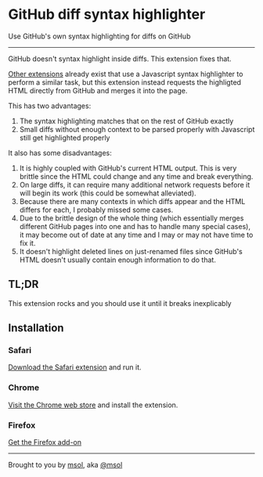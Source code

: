 # GitHub diff syntax highlighter

Use GitHub's own syntax highlighting for diffs on GitHub

------------------------

GitHub doesn't syntax highlight inside diffs. This extension fixes that.

[Other extensions](https://github.com/danielribeiro/github-diff-highlight-extension) already exist that use a Javascript syntax highlighter to perform a similar task, but this extension instead requests the highligted HTML directly from GitHub and merges it into the page.

This has two advantages:

1. The syntax highlighting matches that on the rest of GitHub exactly
1. Small diffs without enough context to be parsed properly with Javascript still get highlighted properly

It also has some disadvantages:

1. It is highly coupled with GitHub's current HTML output. This is very brittle since the HTML could change and any time and break everything.
1. On large diffs, it can require many additional network requests before it will begin its work (this could be somewhat alleviated).
1. Because there are many contexts in which diffs appear and the HTML differs for each, I probably missed some cases.
1. Due to the brittle design of the whole thing (which essentially merges different GitHub pages into one and has to handle many special cases), it may become out of date at any time and I may or may not have time to fix it.
1. It doesn't highlight deleted lines on just-renamed files since GitHub's HTML doesn't usually contain enough information to do that.

## TL;DR

This extension rocks and you should use it until it breaks inexplicably

## Installation

### Safari

[Download the Safari extension](https://github.com/msolomon/github-diff-syntax-highlighter/releases/download/v1.0.4/github-diff-syntax-highlighter.safariextz) and run it.

### Chrome

[Visit the Chrome web store](https://chrome.google.com/webstore/detail/github-diff-syntax-highli/dgkfbihjnombgekdpemmggglcpnmoich) and install the extension.

### Firefox
[Get the Firefox add-on](https://addons.mozilla.org/en-US/firefox/addon/github-diff-syntax-highlighter/)


------------------------

Brought to you by [msol](http://msol.io/), aka [@msol](https://twitter.com/msol)
